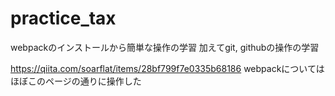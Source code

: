 # practice_tax
 webpackのインストールから簡単な操作の学習
 加えてgit, githubの操作の学習

 https://qiita.com/soarflat/items/28bf799f7e0335b68186
 webpackについてはほぼこのページの通りに操作した
